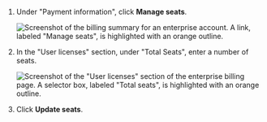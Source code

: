1. Under "Payment information", click **Manage seats**.

   ![Screenshot of the billing summary for an enterprise account. A link, labeled "Manage seats", is highlighted with an orange outline.](/assets/images/help/billing/enterprise-account-manage-seats-link.png)
1. In the "User licenses" section, under "Total Seats", enter a number of seats.

   ![Screenshot of the "User licenses" section of the enterprise billing page. A selector box, labeled "Total seats", is highlighted with an orange outline.](/assets/images/help/billing/enterprise-account-total-seats.png)
1. Click **Update seats**.
